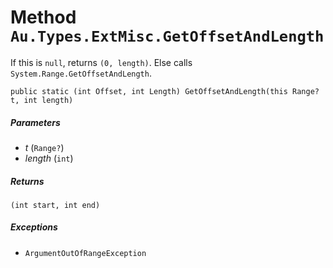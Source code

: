 # Method `Au.Types.ExtMisc.GetOffsetAndLength`

If this is `null`, returns `(0, length)`. Else calls `System.Range.GetOffsetAndLength`.

```
public static (int Offset, int Length) GetOffsetAndLength(this Range? t, int length)
```

##### Parameters

- *t*  (`Range?`)
- *length*  (`int`)

##### Returns

`(int start, int end)`

##### Exceptions

- `ArgumentOutOfRangeException`